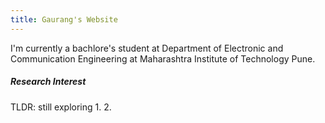 ```yaml
---
title: Gaurang's Website
---
```


I'm currently a bachlore's student at Department of Electronic and Communication Engineering at Maharashtra Institute of Technology Pune. 

##### Research Interest
TLDR: still exploring
1. 
2. 
